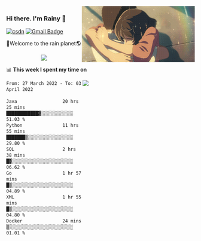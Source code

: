 <img  align='right' height="150" src="https://github.com/LikeRainDay/LikeRainDay/blob/master/pic/img_rain_1.gif?raw=true">



### Hi there. I'm Rainy :lemon:

[![csdn](https://img.shields.io/badge/-csdn-c14438?style=flat-square&logo=c&logoColor=white)](https://blog.csdn.net/qq_15807167)
[![Gmail Badge](https://img.shields.io/badge/-gmail-c14438?style=flat-square&logo=Gmail&logoColor=white&link=mailto:houshuai0816@gmail.com)](mailto:houshuai0816@gmail.com)

🚀Welcome to the rain planet🌎

<center>
<img align='center'  src="https://source.unsplash.com/random/1200x600">
</center>

📊 **This week I spent my time on**

<img align='right'   width="300" src="https://github-readme-stats.vercel.app/api?username=LikeRainDay&show_icons=true&title_color=fff&icon_color=79ff97&text_color=9f9f9f&bg_color=151515">

<!--START_SECTION:waka-->

```text
From: 27 March 2022 - To: 03 April 2022

Java                 20 hrs 25 mins  ████████████▓░░░░░░░░░░░░   51.03 %
Python               11 hrs 55 mins  ███████▒░░░░░░░░░░░░░░░░░   29.80 %
SQL                  2 hrs 38 mins   █▓░░░░░░░░░░░░░░░░░░░░░░░   06.62 %
Go                   1 hr 57 mins    █▒░░░░░░░░░░░░░░░░░░░░░░░   04.89 %
XML                  1 hr 55 mins    █▒░░░░░░░░░░░░░░░░░░░░░░░   04.80 %
Docker               24 mins         ▒░░░░░░░░░░░░░░░░░░░░░░░░   01.01 %
```

<!--END_SECTION:waka-->
